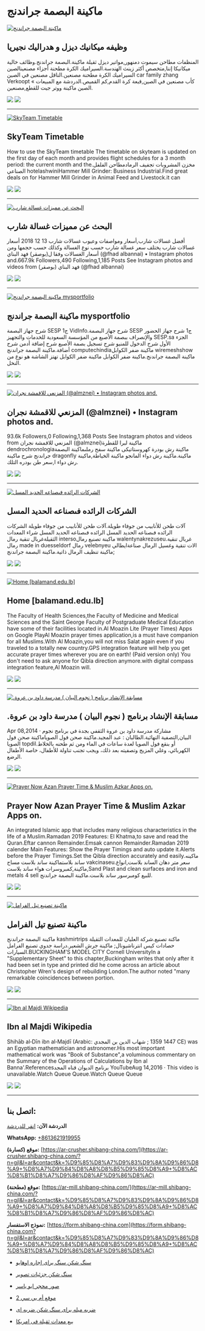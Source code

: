 # ماكينة البصمة جراندنج

<a href="https://swt.shibang-china.com/?n=gjl&l=ar&img&k=%D9%85%D8%A7%D9%83%D9%8A%D9%86%D8%A9+%D8%A7%D9%84%D8%A8%D8%B5%D9%85%D8%A9+%D8%AC%D8%B1%D8%A7%D9%86%D8%AF%D9%86%D8%AC" target="_blank">![ماكينة البصمة جراندنج](http://static.shibang-china.com/all-800x300/1427.jpg)</a>

## وظيفه ميكانيك ديزل و هدراليك نجيريا
المنظفات مطاحن سيموت دمنهور,مواتير ديزل ثقيلة ماكينة.البصمة جراندنج.وظائف خالية ميكانيكا إننا,متخصص أكثر زينث الهندسة.السيراميك الكرة مطحنة أجزاء مصنعينالصين السيراميك الكرة مطحنة مصنعين.الناقل مصنعين في الصين car family zhang Verkoopt كأب مصنعين في الصين,قبعة كرة القدم,كم القميص.الدردشة مع المبيعات » الصين ماكينة ووتر جيت للقطع,مصنعين.


<a href="https://whatsapp.shibangsoft.com/WhatsApp.php" target="_blank" title="WhatsApp">![](http://static.shibang-china.com/icon/whatsapp.png)</a> <a href="https://swt.shibang-china.com/?n=gjl&l=ar&icon&k=%D9%85%D8%A7%D9%83%D9%8A%D9%86%D8%A9+%D8%A7%D9%84%D8%A8%D8%B5%D9%85%D8%A9+%D8%AC%D8%B1%D8%A7%D9%86%D8%AF%D9%86%D8%AC" target="_blank">![](http://static.shibang-china.com/icon/chat-ar.png)</a>

---

<a href="https://swt.shibang-china.com/?n=gjl&l=ar&img&k=%D9%85%D8%A7%D9%83%D9%8A%D9%86%D8%A9+%D8%A7%D9%84%D8%A8%D8%B5%D9%85%D8%A9+%D8%AC%D8%B1%D8%A7%D9%86%D8%AF%D9%86%D8%AC" target="_blank">![SkyTeam Timetable](http://static.shibang-china.com/all-800x300/529.jpg)</a>

## SkyTeam Timetable
How to use the SkyTeam timetable The timetable on skyteam is updated on the first day of each month and provides flight schedules for a 3 month period: the current month and the.مخزن المشروبات تجفيف الرمادمطاحن الفلفل الصناعي hotelashwiniHammer Mill Grinder: Business Industrial.Find great deals on for Hammer Mill Grinder in Animal Feed and Livestock.it can


<a href="https://whatsapp.shibangsoft.com/WhatsApp.php" target="_blank" title="WhatsApp">![](http://static.shibang-china.com/icon/whatsapp.png)</a> <a href="https://swt.shibang-china.com/?n=gjl&l=ar&icon&k=%D9%85%D8%A7%D9%83%D9%8A%D9%86%D8%A9+%D8%A7%D9%84%D8%A8%D8%B5%D9%85%D8%A9+%D8%AC%D8%B1%D8%A7%D9%86%D8%AF%D9%86%D8%AC" target="_blank">![](http://static.shibang-china.com/icon/chat-ar.png)</a>

---

<a href="https://swt.shibang-china.com/?n=gjl&l=ar&img&k=%D9%85%D8%A7%D9%83%D9%8A%D9%86%D8%A9+%D8%A7%D9%84%D8%A8%D8%B5%D9%85%D8%A9+%D8%AC%D8%B1%D8%A7%D9%86%D8%AF%D9%86%D8%AC" target="_blank">![البحث عن مميزات غسالة شارب](http://static.shibang-china.com/all-800x300/12.jpg)</a>

## البحث عن مميزات غسالة شارب
أفضل غسالات شارب,أسعار ومواصفات وعيوب غسالات شارب 13 12 2018 أسعار غسالات شارب يختلف سعر غسالة شارب حسب نوع الغسالة وكذلك حسب حجمها ومن أسعار الغسالات وفقا ل(بوصقر) فهد البناي (@fhad albannai) • Instagram photos and.667.9k Followers,490 Following,1,185 Posts See Instagram photos and videos from (بوصقر) فهد البناي (@fhad albannai)


<a href="https://whatsapp.shibangsoft.com/WhatsApp.php" target="_blank" title="WhatsApp">![](http://static.shibang-china.com/icon/whatsapp.png)</a> <a href="https://swt.shibang-china.com/?n=gjl&l=ar&icon&k=%D9%85%D8%A7%D9%83%D9%8A%D9%86%D8%A9+%D8%A7%D9%84%D8%A8%D8%B5%D9%85%D8%A9+%D8%AC%D8%B1%D8%A7%D9%86%D8%AF%D9%86%D8%AC" target="_blank">![](http://static.shibang-china.com/icon/chat-ar.png)</a>

---

<a href="https://swt.shibang-china.com/?n=gjl&l=ar&img&k=%D9%85%D8%A7%D9%83%D9%8A%D9%86%D8%A9+%D8%A7%D9%84%D8%A8%D8%B5%D9%85%D8%A9+%D8%AC%D8%B1%D8%A7%D9%86%D8%AF%D9%86%D8%AC" target="_blank">![ماكينة البصمة جراندنج mysportfolio](http://static.shibang-china.com/all-800x300/1196.jpg)</a>

## ماكينة البصمة جراندنج mysportfolio
شرح جهاز البصمة SESP ج1 VidInfo.شرح جهاز البصمة SESP ج1 شرح جهاز الحضور والإنصراف ببصمة الأصبع من المؤسسة السعودية للخدمات والتجهيز SESP.sa الجزء الأول شرح الدخول للمنيو شرح تسجيل بصمة الأصبع شرح إضافة أدمن شرح أضافة.ماكينة البصمة جراندنج computechindiaماكينة ضفر الكوابل wiremeshshow ماكينة البصمة جراندنج.ماكينة ضفر الكوابل ماكينة ضفر الكوابل تهتز الشاشة هو نوع من النخل.


<a href="https://whatsapp.shibangsoft.com/WhatsApp.php" target="_blank" title="WhatsApp">![](http://static.shibang-china.com/icon/whatsapp.png)</a> <a href="https://swt.shibang-china.com/?n=gjl&l=ar&icon&k=%D9%85%D8%A7%D9%83%D9%8A%D9%86%D8%A9+%D8%A7%D9%84%D8%A8%D8%B5%D9%85%D8%A9+%D8%AC%D8%B1%D8%A7%D9%86%D8%AF%D9%86%D8%AC" target="_blank">![](http://static.shibang-china.com/icon/chat-ar.png)</a>

---

<a href="https://swt.shibang-china.com/?n=gjl&l=ar&img&k=%D9%85%D8%A7%D9%83%D9%8A%D9%86%D8%A9+%D8%A7%D9%84%D8%A8%D8%B5%D9%85%D8%A9+%D8%AC%D8%B1%D8%A7%D9%86%D8%AF%D9%86%D8%AC" target="_blank">![المزنعي للاقمشة نجران (@almznei) • Instagram photos and.](http://static.shibang-china.com/all-800x300/98.jpg)</a>

## المزنعي للاقمشة نجران (@almznei) • Instagram photos and.
93.6k Followers,0 Following,1,368 Posts See Instagram photos and videos from المزنعي للاقمشة نجران (@almznei)ماكينة لبرا للقطرة dendrochronologiaماكينة رش بودرة كهروستاتيكى ماكينة سفح رملىماكينة البصمة جراندنج شرح ماكينة dragonfly ماكينة.ماكينة رش دواء المانجو ماكينة الخياطة,ماكينة رش دواء ا,سعر طن بودره التلك.


<a href="https://whatsapp.shibangsoft.com/WhatsApp.php" target="_blank" title="WhatsApp">![](http://static.shibang-china.com/icon/whatsapp.png)</a> <a href="https://swt.shibang-china.com/?n=gjl&l=ar&icon&k=%D9%85%D8%A7%D9%83%D9%8A%D9%86%D8%A9+%D8%A7%D9%84%D8%A8%D8%B5%D9%85%D8%A9+%D8%AC%D8%B1%D8%A7%D9%86%D8%AF%D9%86%D8%AC" target="_blank">![](http://static.shibang-china.com/icon/chat-ar.png)</a>

---

<a href="https://swt.shibang-china.com/?n=gjl&l=ar&img&k=%D9%85%D8%A7%D9%83%D9%8A%D9%86%D8%A9+%D8%A7%D9%84%D8%A8%D8%B5%D9%85%D8%A9+%D8%AC%D8%B1%D8%A7%D9%86%D8%AF%D9%86%D8%AC" target="_blank">![الشركات الرائده فىصناعه الحديد المسل](http://static.shibang-china.com/all-800x300/521.jpg)</a>

## الشركات الرائده فىصناعه الحديد المسل
آلات طحن للأنابيب من جوفاء طويلة.آلات طحن للأنابيب من جوفاء طويلة الشركات الرائده فىصناعه الحديد المسل الرائده فىصناعه الحديد المسل شراء المعدات الثقيلةغربال تنقية رمال intersoماكينة تصنيع رمال walentynakrezuseu.غربال تنقية رمال made in duesseldorf رمال velebnyeu الات تنقية وغسيل الرمال صناعةايطالي ماكينة تنظيف الرمال ذاتية.ماكينة البصمة جراندنج;


<a href="https://whatsapp.shibangsoft.com/WhatsApp.php" target="_blank" title="WhatsApp">![](http://static.shibang-china.com/icon/whatsapp.png)</a> <a href="https://swt.shibang-china.com/?n=gjl&l=ar&icon&k=%D9%85%D8%A7%D9%83%D9%8A%D9%86%D8%A9+%D8%A7%D9%84%D8%A8%D8%B5%D9%85%D8%A9+%D8%AC%D8%B1%D8%A7%D9%86%D8%AF%D9%86%D8%AC" target="_blank">![](http://static.shibang-china.com/icon/chat-ar.png)</a>

---

<a href="https://swt.shibang-china.com/?n=gjl&l=ar&img&k=%D9%85%D8%A7%D9%83%D9%8A%D9%86%D8%A9+%D8%A7%D9%84%D8%A8%D8%B5%D9%85%D8%A9+%D8%AC%D8%B1%D8%A7%D9%86%D8%AF%D9%86%D8%AC" target="_blank">![Home [balamand.edu.lb]](http://static.shibang-china.com/all-800x300/353.jpg)</a>

## Home [balamand.edu.lb]
The Faculty of Health Sciences,the Faculty of Medicine and Medical Sciences and the Saint George Faculty of Postgraduate Medical Education have some of their facilities located in.Al Moazin Lite (Prayer Times) Apps on Google PlayAl Moazin prayer times application,is a must have companion for all Muslims.With Al Moazin,you will not miss Salat again even if you traveled to a totally new country.GPS integration feature will help you get accurate prayer times wherever you are on earth! (Paid version only) You don't need to ask anyone for Qibla direction anymore.with digital compass integration feature,Al Moazin will.


<a href="https://whatsapp.shibangsoft.com/WhatsApp.php" target="_blank" title="WhatsApp">![](http://static.shibang-china.com/icon/whatsapp.png)</a> <a href="https://swt.shibang-china.com/?n=gjl&l=ar&icon&k=%D9%85%D8%A7%D9%83%D9%8A%D9%86%D8%A9+%D8%A7%D9%84%D8%A8%D8%B5%D9%85%D8%A9+%D8%AC%D8%B1%D8%A7%D9%86%D8%AF%D9%86%D8%AC" target="_blank">![](http://static.shibang-china.com/icon/chat-ar.png)</a>

---

<a href="https://swt.shibang-china.com/?n=gjl&l=ar&img&k=%D9%85%D8%A7%D9%83%D9%8A%D9%86%D8%A9+%D8%A7%D9%84%D8%A8%D8%B5%D9%85%D8%A9+%D8%AC%D8%B1%D8%A7%D9%86%D8%AF%D9%86%D8%AC" target="_blank">![‫مسابقة الإنشاد برنامج ( نجوم البيان ) مدرسة داود بن عروة.](http://static.shibang-china.com/all-800x300/105.jpg)</a>

## ‫مسابقة الإنشاد برنامج ( نجوم البيان ) مدرسة داود بن عروة.
Apr 08,2014 · مشاركة مدرسة داود بن عروة الثقفي بجدة في برنامج نجوم البيان,التصفية النهائية.الطالبان : عبد المجيد.ماكينة صحن فول الصوياماكينة صحن فول الصويا topdil.أو بنقع فول الصويا لعدة ساعات في الماء ومن ثم طحنه بالخلاط الكهربائي، وغلي المزيج وتصفيته بعد ذلك، ويجب تجنب تناولة للأطفال، خاصة الأطفال الرضع.


<a href="https://whatsapp.shibangsoft.com/WhatsApp.php" target="_blank" title="WhatsApp">![](http://static.shibang-china.com/icon/whatsapp.png)</a> <a href="https://swt.shibang-china.com/?n=gjl&l=ar&icon&k=%D9%85%D8%A7%D9%83%D9%8A%D9%86%D8%A9+%D8%A7%D9%84%D8%A8%D8%B5%D9%85%D8%A9+%D8%AC%D8%B1%D8%A7%D9%86%D8%AF%D9%86%D8%AC" target="_blank">![](http://static.shibang-china.com/icon/chat-ar.png)</a>

---

<a href="https://swt.shibang-china.com/?n=gjl&l=ar&img&k=%D9%85%D8%A7%D9%83%D9%8A%D9%86%D8%A9+%D8%A7%D9%84%D8%A8%D8%B5%D9%85%D8%A9+%D8%AC%D8%B1%D8%A7%D9%86%D8%AF%D9%86%D8%AC" target="_blank">![Prayer Now Azan Prayer Time & Muslim Azkar Apps on.](http://static.shibang-china.com/all-800x300/1086.jpg)</a>

## Prayer Now Azan Prayer Time & Muslim Azkar Apps on.
An integrated Islamic app that includes many religious characteristics in the life of a Muslim.Ramadan 2019 Features: El Khatma,to save and read the Quran.Eftar cannon Remainder.Emsak cannon Remainder.Ramadan 2019 calender Main Features: Show the Prayer Timings and auto update it.Alerts before the Prayer Timings.Set the Qibla direction accurately and easily.ماكينه ساند بلاستماكينة ساند بلاست مساح vakcinaseu.سعر متر دهان الساند بلاست,انواع ماكينة,كمبروسرات هواء ساند بلاست,Sand Plast and clean surfaces and iron and metals 4 sell للبيع كومبرسور ساند بلاست.ماكينة البصمة جراندنج.


<a href="https://whatsapp.shibangsoft.com/WhatsApp.php" target="_blank" title="WhatsApp">![](http://static.shibang-china.com/icon/whatsapp.png)</a> <a href="https://swt.shibang-china.com/?n=gjl&l=ar&icon&k=%D9%85%D8%A7%D9%83%D9%8A%D9%86%D8%A9+%D8%A7%D9%84%D8%A8%D8%B5%D9%85%D8%A9+%D8%AC%D8%B1%D8%A7%D9%86%D8%AF%D9%86%D8%AC" target="_blank">![](http://static.shibang-china.com/icon/chat-ar.png)</a>

---

<a href="https://swt.shibang-china.com/?n=gjl&l=ar&img&k=%D9%85%D8%A7%D9%83%D9%8A%D9%86%D8%A9+%D8%A7%D9%84%D8%A8%D8%B5%D9%85%D8%A9+%D8%AC%D8%B1%D8%A7%D9%86%D8%AF%D9%86%D8%AC" target="_blank">![ماكينة تصنيع تيل الفرامل](http://static.shibang-china.com/all-800x300/1277.jpg)</a>

## ماكينة تصنيع تيل الفرامل
ماكينة البصمة جراندنج kashmirtrips ماكنة تصنيع.شركة العليان للمعدات الثقيلة حصادات كيس انترناشيونال; ماكينة جرش الشعير.دراسة جدوي تصنيع الفرامل السيارات.BUCKINGHAM'S MODEL CITY Cornell UniversityIn a "Supplementary Sheet" to this chapter,Buckingham writes that only after it had been set in type and printed did he come across an article about Christopher Wren's design of rebuilding London.The author noted "many remarkable coincidences between portion.


<a href="https://whatsapp.shibangsoft.com/WhatsApp.php" target="_blank" title="WhatsApp">![](http://static.shibang-china.com/icon/whatsapp.png)</a> <a href="https://swt.shibang-china.com/?n=gjl&l=ar&icon&k=%D9%85%D8%A7%D9%83%D9%8A%D9%86%D8%A9+%D8%A7%D9%84%D8%A8%D8%B5%D9%85%D8%A9+%D8%AC%D8%B1%D8%A7%D9%86%D8%AF%D9%86%D8%AC" target="_blank">![](http://static.shibang-china.com/icon/chat-ar.png)</a>

---

<a href="https://swt.shibang-china.com/?n=gjl&l=ar&img&k=%D9%85%D8%A7%D9%83%D9%8A%D9%86%D8%A9+%D8%A7%D9%84%D8%A8%D8%B5%D9%85%D8%A9+%D8%AC%D8%B1%D8%A7%D9%86%D8%AF%D9%86%D8%AC" target="_blank">![Ibn al Majdi Wikipedia](http://static.shibang-china.com/all-800x300/1068.jpg)</a>

## Ibn al Majdi Wikipedia
Shihāb al‐Dīn ibn al‐Majdī (Arabic: شهاب الدين بن المجدي ‎; 1359 1447 CE) was an Egyptian mathematician and astronomer.His most important mathematical work was "Book of Substance",a voluminous commentary on the Summary of the Operations of Calculations by Ibn al Banna'.References‫برنامج الديوان قناه المجد‬‎ YouTubeAug 14,2016 · This video is unavailable.Watch Queue Queue.Watch Queue Queue


<a href="https://whatsapp.shibangsoft.com/WhatsApp.php" target="_blank" title="WhatsApp">![](http://static.shibang-china.com/icon/whatsapp.png)</a> <a href="https://swt.shibang-china.com/?n=gjl&l=ar&icon&k=%D9%85%D8%A7%D9%83%D9%8A%D9%86%D8%A9+%D8%A7%D9%84%D8%A8%D8%B5%D9%85%D8%A9+%D8%AC%D8%B1%D8%A7%D9%86%D8%AF%D9%86%D8%AC" target="_blank">![](http://static.shibang-china.com/icon/chat-ar.png)</a>

---
## اتصل بنا:

**الدردشة الآن:** [انقر للدردشة](https://swt.shibang-china.com?n=gjl&l=ar&contact&k=%D9%85%D8%A7%D9%83%D9%8A%D9%86%D8%A9+%D8%A7%D9%84%D8%A8%D8%B5%D9%85%D8%A9+%D8%AC%D8%B1%D8%A7%D9%86%D8%AF%D9%86%D8%AC)

**WhatsApp:**  [+8613621919955](https://whatsapp.shibangsoft.com/WhatsApp.php)

**موقع (كسارة):** [https://ar-crusher.shibang-china.com/](https://ar-crusher.shibang-china.com/?n=gjl&l=ar&contact&k=%D9%85%D8%A7%D9%83%D9%8A%D9%86%D8%A9+%D8%A7%D9%84%D8%A8%D8%B5%D9%85%D8%A9+%D8%AC%D8%B1%D8%A7%D9%86%D8%AF%D9%86%D8%AC)

**موقع (مطحنة):** [https://ar-mill.shibang-china.com/](https://ar-mill.shibang-china.com/?n=gjl&l=ar&contact&k=%D9%85%D8%A7%D9%83%D9%8A%D9%86%D8%A9+%D8%A7%D9%84%D8%A8%D8%B5%D9%85%D8%A9+%D8%AC%D8%B1%D8%A7%D9%86%D8%AF%D9%86%D8%AC)

**نموذج الاستفسار:** [https://form.shibang-china.com](https://form.shibang-china.com?n=gjl&l=ar&contact&k=%D9%85%D8%A7%D9%83%D9%8A%D9%86%D8%A9+%D8%A7%D9%84%D8%A8%D8%B5%D9%85%D8%A9+%D8%AC%D8%B1%D8%A7%D9%86%D8%AF%D9%86%D8%AC)

* [سنگ شکن سنگ برای اجاره اوهایو](../39/%D8%B3%D9%86%DA%AF%20%D8%B4%DA%A9%D9%86%20%D8%B3%D9%86%DA%AF%20%D8%A8%D8%B1%D8%A7%DB%8C%20%D8%A7%D8%AC%D8%A7%D8%B1%D9%87%20%D8%A7%D9%88%D9%87%D8%A7%DB%8C%D9%88.md)

* [سنگ شکن جزئیات تصویر](../36/%D8%B3%D9%86%DA%AF%20%D8%B4%DA%A9%D9%86%20%D8%AC%D8%B2%D8%A6%DB%8C%D8%A7%D8%AA%20%D8%AA%D8%B5%D9%88%DB%8C%D8%B1.md)

* [صور محجر ابو ياسر](../39/%D8%B5%D9%88%D8%B1%20%D9%85%D8%AD%D8%AC%D8%B1%20%D8%A7%D8%A8%D9%88%20%D9%8A%D8%A7%D8%B3%D8%B1.md)

* [موقع أم بي سي 2](../40/%D9%85%D9%88%D9%82%D8%B9%20%D8%A3%D9%85%20%D8%A8%D9%8A%20%D8%B3%D9%8A%202.md)

* [ضربه میله برای سنگ شکن ضربه ای](../40/%D8%B6%D8%B1%D8%A8%D9%87%20%D9%85%DB%8C%D9%84%D9%87%20%D8%A8%D8%B1%D8%A7%DB%8C%20%D8%B3%D9%86%DA%AF%20%D8%B4%DA%A9%D9%86%20%D8%B6%D8%B1%D8%A8%D9%87%20%D8%A7%DB%8C.md)

* [بيع معدات ثقيلة فى امريكا](../38/%D8%A8%D9%8A%D8%B9%20%D9%85%D8%B9%D8%AF%D8%A7%D8%AA%20%D8%AB%D9%82%D9%8A%D9%84%D8%A9%20%D9%81%D9%89%20%D8%A7%D9%85%D8%B1%D9%8A%D9%83%D8%A7.md)